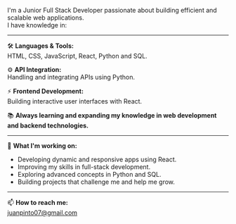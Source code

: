 I'm a Junior Full Stack Developer passionate about building efficient and scalable web applications.  
I have knowledge in:

---

🛠️ **Languages & Tools:**  
HTML, CSS, JavaScript, React, Python and SQL.

⚙️ **API Integration:**  
Handling and integrating APIs using Python.

⚡ **Frontend Development:**  
Building interactive user interfaces with React.

📚 **Always learning and expanding my knowledge in web development and backend technologies.**

---

🚀 **What I'm working on:**

- Developing dynamic and responsive apps using React.  
- Improving my skills in full-stack development.  
- Exploring advanced concepts in Python and SQL.  
- Building projects that challenge me and help me grow.

---

📫 **How to reach me:**  
juanpinto07@gmail.com
